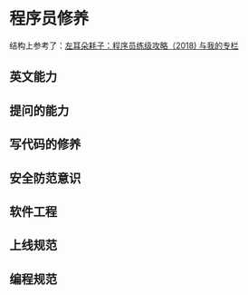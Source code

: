# 程序员修养

结构上参考了：[左耳朵耗子：程序员练级攻略（2018) 与我的专栏](https://coolshell.cn/articles/18360.html) 

## 英文能力

## 提问的能力

## 写代码的修养

## 安全防范意识

## 软件工程

## 上线规范

## 编程规范